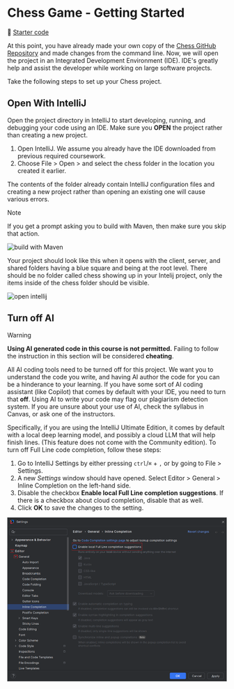 # Chess Game - Getting Started

📁 [Starter code](https://github.com/softwareconstruction240/chess)

At this point, you have already made your own copy of the [Chess GitHub Repository](../chess-github-repository/chess-github-repository.md) and made changes from the command line. Now, we will open the project in an Integrated Development Environment (IDE). IDE's greatly help and assist the developer while working on large software projects.

Take the following steps to set up your Chess project.

## Open With IntelliJ

Open the project directory in IntelliJ to start developing, running, and debugging your code using an IDE. Make sure you **OPEN** the project rather than creating a new project.

1. Open IntelliJ. We assume you already have the IDE downloaded from previous required coursework.
2. Choose File > Open > and select the chess folder in the location you created it earlier.

The contents of the folder already contain IntelliJ configuration files and creating a new project rather than opening an existing one will cause various errors.

> [!NOTE]
> If you get a prompt asking you to build with Maven, then make sure you skip that action.

![build with Maven](build-with-maven-prompt.png)

Your project should look like this when it opens with the client, server, and shared folders having a blue square and being at the root level. There should be no folder called chess showing up in your Intelij project, only the items inside of the chess folder should be visible.

![open intellij](open-intellij.png)

## Turn off AI

> [!WARNING]
> **Using AI generated code in this course is not permitted.** Failing to follow the instruction in this section will be considered **cheating**.

All AI coding tools need to be turned off for this project. We want you to understand the code you write, and having AI author the code for you can be a hinderance to your learning. If you have some sort of AI coding assistant (like Copilot) that comes by default with your IDE, you need to turn that **off**. Using AI to write your code may flag our plagiarism detection system. If you are unsure about your use of AI, check the syllabus in Canvas, or ask one of the instructors.

Specifically, if you are using the IntelliJ Ultimate Edition, it comes by default with a local deep learning model, and possibly a cloud LLM that will help finish lines. (This feature does not come with the Community edition). To turn off Full Line code completion, follow these steps:

1. Go to IntelliJ Settings by either pressing `ctrl`/`⌘` + `,` or by going to File > Settings.
1. A new _Settings_ window should have opened. Select Editor > General > Inline Completion on the left-hand side.
1. Disable the checkbox **Enable local Full Line completion suggestions**. If there is a checkbox about cloud completion, disable that as well.
1. Click **OK** to save the changes to the setting.

![inline completion settings](inline-completion.png)
